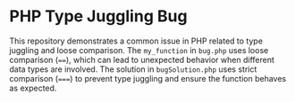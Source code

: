 # PHP Type Juggling Bug

This repository demonstrates a common issue in PHP related to type juggling and loose comparison. The `my_function` in `bug.php` uses loose comparison (`==`), which can lead to unexpected behavior when different data types are involved. The solution in `bugSolution.php` uses strict comparison (`===`) to prevent type juggling and ensure the function behaves as expected.